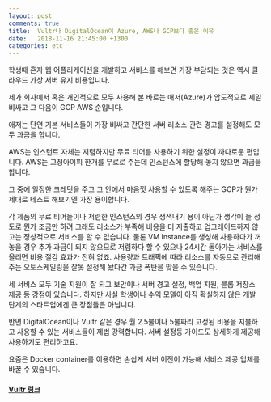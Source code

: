 ```yaml
---
layout: post
comments: true
title:  Vultr나 DigitalOcean이 Azure, AWS나 GCP보다 좋은 이유
date:   2018-11-16 21:45:00 +1300
categories: etc
---
```

학생때 혼자 웹 어플리케이션을 개발하고 서비스를 해보면 가장 부담되는 것은 역시 클라우드 가상 서버 유지 비용입니다. 

제가 회사에서 혹은 개인적으로 모두 사용해 본 바로는 애저(Azure)가 압도적으로 제일 비싸고 그 다음이 GCP AWS 순입니다. 

애저는 단연 기본 서비스들이 가장 비싸고 간단한 서버 리소스 관련 경고를 설정해도 모두 과금을 합니다. 

AWS는 인스턴트 자체는 저렴하지만 무료 티어를 사용하기 위한 설정이 까다로운 편입니다. AWS는 고정아이피 한개를 무료로 주는데 인스턴스에 할당해 놓지 않으면 과금을 합니다. 

그 중에 일정한 크레딧을 주고 그 안에서 마음껏 사용할 수 있도록 해주는 GCP가 뭔가 제대로 테스트 해보기엔 가장 용이합니다.

각 제품의 무료 티어들이나 저렴한 인스턴스의 경우 생색내기 용이 아닌가 생각이 들 정도로 뭔가 조금만 하려 그래도 리소스가 부족해 비용을 더 지출하고 업그레이드하지 않고는 정상적으로 서비스를 할 수 없습니다. 물론 VM Instance를 생성해 사용하다가 꺼 놓을 경우 추가 과금이 되지 않으므로 저렴하다 할 수 있으나 24시간 돌아가는 서비스를 올리면 비용 절감 효과가 전혀 없죠. 사용량과 트래픽에 따라 리소스를 자동으로 관리해주는 오토스케일링을 잘못 설정해 놨다간 과금 폭탄을 맞을 수 있습니다. 

세 서비스 모두 기술 지원이 잘 되고 보안이나 서버 경고 설정, 백업 지원, 블롭 저장소 제공 등 강점이 있습니다. 하지만 사실 학생이나 수익 모델이 아직 확실하지 않은 개발 단계의 스타트업에겐 큰 장점들은 아닙니다.

반면 DigitalOcean이나 Vultr 같은 경우 월 2.5불이나 5불짜리 고정된 비용을 지불하고 사용할 수 있는 서비스들이 제법 강력합니다. 서버 설정등 가이드도 상세하게 제공해 사용하기도 편리하고요.

요즘은 Docker container를 이용하면 손쉽게 서버 이전이 가능해 서비스 제공 업체를 바꿀 수 있습니다.

<h4>
<a href="https://www.vultr.com/?ref=7216496"> Vultr 링크</a></h4>
